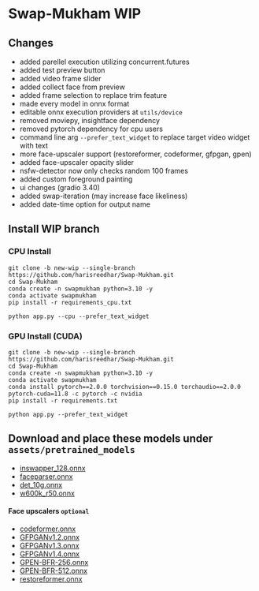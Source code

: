 # Swap-Mukham WIP

## Changes
- added parellel execution utilizing concurrent.futures
- added test preview button
- added video frame slider
- added collect face from preview
- added frame selection to replace trim feature
- made every model in onnx format
- editable onnx execution providers at ``utils/device``
- removed moviepy, insightface dependency
- removed pytorch dependency for cpu users
- command line arg ``--prefer_text_widget`` to replace target video widget with text
- more face-upscaler support (restoreformer, codeformer, gfpgan, gpen)
- added face-upscaler opacity slider
- nsfw-detector now only checks random 100 frames
- added custom foreground painting
- ui changes (gradio 3.40)
- added swap-iteration (may increase face likeliness)
- added date-time option for output name

  
## Install WIP branch
### CPU Install
````
git clone -b new-wip --single-branch https://github.com/harisreedhar/Swap-Mukham.git
cd Swap-Mukham
conda create -n swapmukham python=3.10 -y
conda activate swapmukham
pip install -r requirements_cpu.txt

python app.py --cpu --prefer_text_widget
````
### GPU Install (CUDA)
````
git clone -b new-wip --single-branch https://github.com/harisreedhar/Swap-Mukham.git
cd Swap-Mukham
conda create -n swapmukham python=3.10 -y
conda activate swapmukham
conda install pytorch==2.0.0 torchvision==0.15.0 torchaudio==2.0.0 pytorch-cuda=11.8 -c pytorch -c nvidia
pip install -r requirements.txt

python app.py --prefer_text_widget
````

## Download and place these models under ``assets/pretrained_models``

- [inswapper_128.onnx](https://huggingface.co/deepinsight/inswapper/resolve/main/inswapper_128.onnx)
- [faceparser.onnx](https://huggingface.co/bluefoxcreation/Face_parsing_onnx/resolve/main/faceparser.onnx)
- [det_10g.onnx](https://huggingface.co/bluefoxcreation/insightface-retinaface-arcface-model/resolve/main/det_10g.onnx)
- [w600k_r50.onnx](https://huggingface.co/bluefoxcreation/insightface-retinaface-arcface-model/resolve/main/w600k_r50.onnx)

#### Face upscalers ``optional``
- [codeformer.onnx](https://github.com/harisreedhar/Face-Upscalers-ONNX/releases/download/Models/codeformer.onnx)
- [GFPGANv1.2.onnx](https://github.com/harisreedhar/Face-Upscalers-ONNX/releases/download/Models/GFPGANv1.2.onnx)
- [GFPGANv1.3.onnx](https://github.com/harisreedhar/Face-Upscalers-ONNX/releases/download/Models/GFPGANv1.3.onnx)
- [GFPGANv1.4.onnx](https://github.com/harisreedhar/Face-Upscalers-ONNX/releases/download/Models/GFPGANv1.4.onnx)
- [GPEN-BFR-256.onnx](https://github.com/harisreedhar/Face-Upscalers-ONNX/releases/download/Models/GPEN-BFR-256.onnx)
- [GPEN-BFR-512.onnx](https://github.com/harisreedhar/Face-Upscalers-ONNX/releases/download/Models/GPEN-BFR-512.onnx)
- [restoreformer.onnx](https://github.com/harisreedhar/Face-Upscalers-ONNX/releases/download/Models/restoreformer.onnx)
